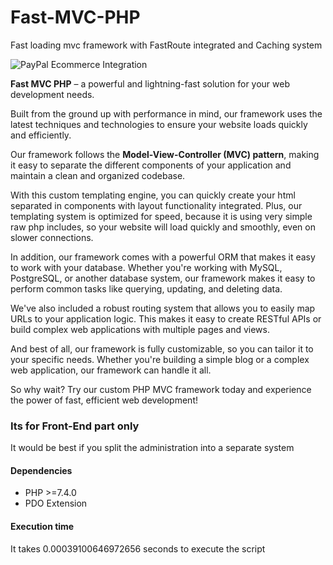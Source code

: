 # Fast-MVC-PHP
Fast loading mvc framework with FastRoute integrated and Caching system

![PayPal Ecommerce Integration](https://raw.githubusercontent.com/kirilkirkov/Fast-MVC-PHP/main/public/images/fast-mvc-php.png "Paypal Integration")

**Fast MVC PHP** – a powerful and lightning-fast solution for your web development needs.

Built from the ground up with performance in mind, our framework uses the latest techniques and technologies to ensure your website loads quickly and efficiently.

Our framework follows the **Model-View-Controller (MVC) pattern**, making it easy to separate the different components of your application and maintain a clean and organized codebase.

With this custom templating engine, you can quickly create your html separated in components with layout functionality integrated. Plus, our templating system is optimized for speed, because it is using very simple raw php includes, so your website will load quickly and smoothly, even on slower connections.

In addition, our framework comes with a powerful ORM that makes it easy to work with your database. Whether you're working with MySQL, PostgreSQL, or another database system, our framework makes it easy to perform common tasks like querying, updating, and deleting data.

We've also included a robust routing system that allows you to easily map URLs to your application logic. This makes it easy to create RESTful APIs or build complex web applications with multiple pages and views.

And best of all, our framework is fully customizable, so you can tailor it to your specific needs. Whether you're building a simple blog or a complex web application, our framework can handle it all.

So why wait? Try our custom PHP MVC framework today and experience the power of fast, efficient web development!

### Its for Front-End part only
<p>It would be best if you split the administration into a separate system</p>

#### Dependencies
- PHP >=7.4.0
- PDO Extension

#### Execution time
<p> It takes 0.00039100646972656 seconds to execute the script </p>
